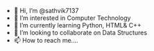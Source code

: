 - 👋 Hi, I’m @sathvik7137
- 👀 I’m interested in Computer Technology
- 🌱 I’m currently learning Python, HTML& C++ 
- 💞️ I’m looking to collaborate on Data Structures
- 📫 How to reach me....

<!---
sathvik7137/sathvik7137 is a ✨ special ✨ repository because its `README.md` (this file) appears on your GitHub profile.
You can click the Preview link to take a look at your changes.
--->
